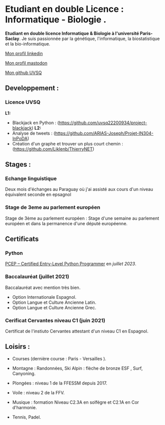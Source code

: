 # Etudiant en double Licence : Informatique - Biologie .

**Etudiant en double licence Informatique & Biologie à l'université Paris-Saclay**. Je suis passionnée par la génétique, l'informatique, la biostatistique et la bio-informatique. 

[Mon profil linkedin](https://www.linkedin.com/in/joseph-arias-887205286) 

[Mon profil mastodon](https://mastodon.social/@joseph_arias) 

[Mon github UVSQ](https://github.com/uvsq22200738)

## Developpement :

### Licence UVSQ

**L1:**
- Blackjack en Python : (https://github.com/uvsq22200934/project-blackjack)
**L2:**
- Analyse de tweets : (https://github.com/ARIAS-Joseph/Projet-IN304-InPoDA)
- Création d'un graphe et trouver un plus court chemin : (https://github.com/Liklenb/ThierryNET)


## Stages :

### Echange linguistique

Deux mois d'échanges au Paraguay où j'ai assisté aux cours d'un niveau équivalent seconde en epsagnol

### Stage de 3eme au parlement européen 

Stage de 3ème au parlement européen : Stage d'une semaine au parlement européen et dans la permanence d'une député européenne.

## Certificats 

### Python 

[PCEP – Certified Entry-Level Python Programmer](https://verify.openedg.org/?id=vJ6a.GqQb.LFqa) en *juillet 2023*. 

### Baccalauréat (juillet 2021)

Baccalauréat avec mention très bien.
- Option Internationale Espagnol.
- Option Langue et Culture Ancienne Latin.
- Option Langue et Culture Ancienne Grec.

### Cerificat Cervantes niveau C1 (juin 2021)

Certificat de l'instiuto Cervantes attestant d'un niveau C1 en Espagnol.

## Loisirs :

- Courses (dernière course : Paris - Versailles ).

- Montagne : Randonnées, Ski Alpin : flèche de bronze ESF , Surf, Canyoning.

- Plongées : niveau 1 de la FFESSM depuis 2017.

- Voile : niveau 2 de la FFV.

- Musique : formation Niveau C2.3A en solfégre et C2.1A en Cor d'harmonie.

- Tennis, Padel.
